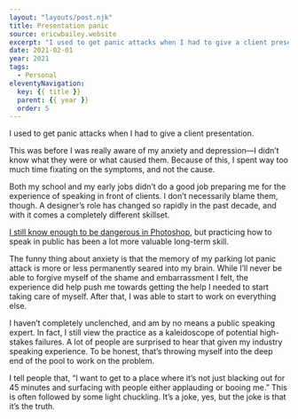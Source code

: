 ```yaml
---
layout: "layouts/post.njk"
title: Presentation panic
source: ericwbailey.website
excerpt: "I used to get panic attacks when I had to give a client presentation."
date: 2021-02-01
year: 2021
tags:
  - Personal
eleventyNavigation:
  key: {{ title }}
  parent: {{ year }}
  order: 5
---
```


I used to get panic attacks when I had to give a client presentation.

This was before I was really aware of my anxiety and depression—I didn’t know what they were or what caused them. Because of this, I spent way too much time fixating on the symptoms, and not the cause.

Both my school and my early jobs didn’t do a good job preparing me for the experience of speaking in front of clients. I don’t necessarily blame them, though. A designer’s role has changed so rapidly in the past decade, and with it comes a completely different skillset.

[I still know enough to be dangerous in Photoshop](https://imgur.com/a/0lbiT), but practicing how to speak in public has been a lot more valuable long-term skill.

The funny thing about anxiety is that the memory of my parking lot panic attack is more or less permanently seared into my brain. While I’ll never be able to forgive myself of the shame and embarrassment I felt, the experience did help push me towards getting the help I needed to start taking care of myself. After that, I was able to start to work on everything else.

I haven’t completely unclenched, and am by no means a public speaking expert. In fact, I still view the practice as a kaleidoscope of potential high-stakes failures. A lot of people are surprised to hear that given my industry speaking experience. To be honest, that’s throwing myself into the deep end of the pool to work on the problem.

I tell people that, “I want to get to a place where it’s not just blacking out for 45 minutes and surfacing with people either applauding or booing me.” This is often followed by some light chuckling. It’s a joke, yes, but the joke is that it’s the truth.

